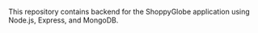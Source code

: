 This repository contains backend for the ShoppyGlobe application using Node.js, Express, and
MongoDB.

